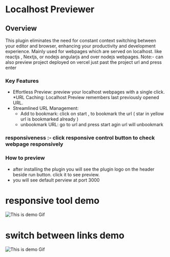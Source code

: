 # Localhost Previewer

## Overview
This plugin eliminates the need for constant context switching between your editor and browser, enhancing your productivity and development experience.
Mainly used for webpages which are served on localhost. like reactjs , Nextjs, or nodejs angularjs and over nodejs webpages.
Note:- can also preview project deployed on vercel just past the project url and press enter

### Key Features
 * Effortless Preview: preview your localhost webpages with a single click.
 *URL Caching: Localhost Preview remembers last previously opened URL.
 * Streamlined URL Management:
   * Add to bookmark: click on start , to bookmark the url ( star in yellow url is bookmarked already )
   * unbookmark URL: go to url and press start agin url will unbookmark 

### responsiveness :- click responsive control button to check webpage responsively

### How to preview
* after installing the plugin you will see the plugin logo  on the header beside run button.
click it to see preview.
* you will see default perview at port 3000 


# responsive tool demo
![This is demo Gif](https://cdn.statically.io/gh/Priyansh55555/publicCDN/main/Screenrecorder-2024-11-13-00-10-14-470.gif)

# switch between links demo
![This is demo Gif](https://cdn.statically.io/gh/Priyansh55555/publicCDN/main/ezgif-4-456e106c49.gif)

